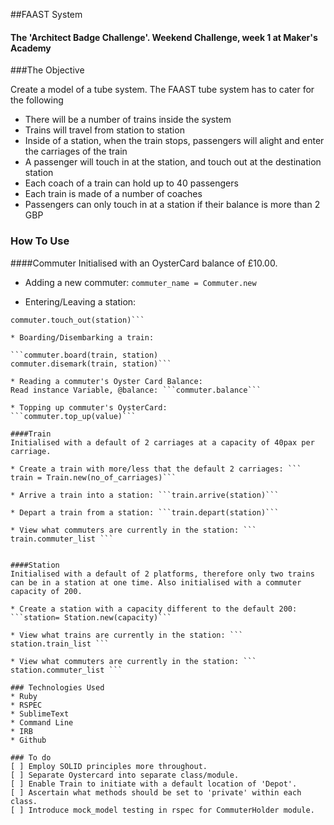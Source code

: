 ##FAAST System


#### The 'Architect Badge Challenge'. Weekend Challenge, week 1 at Maker's Academy


###The Objective

Create a model of a tube system. The FAAST tube system has to cater for the following

+ There will be a number of trains inside the system
+ Trains will travel from station to station
+ Inside of a station, when the train stops, passengers will alight and enter the carriages of the train
+ A passenger will touch in at the station, and touch out at the destination station
+ Each coach of a train can hold up to 40 passengers
+ Each train is made of a number of coaches
+ Passengers can only touch in at a station if their balance is more than 2 GBP

### How To Use
####Commuter
Initialised with an OysterCard balance of £10.00.

* Adding a new commuter: 
``` commuter_name = Commuter.new ```

* Entering/Leaving a station:  

```commuter.touch_in(station)
commuter.touch_out(station)```

* Boarding/Disembarking a train:

```commuter.board(train, station)
commuter.disemark(train, station)```

* Reading a commuter's Oyster Card Balance:  
Read instance Variable, @balance: ```commuter.balance```

* Topping up commuter's OysterCard:  
```commuter.top_up(value)```

####Train
Initialised with a default of 2 carriages at a capacity of 40pax per carriage.

* Create a train with more/less that the default 2 carriages: ``` train = Train.new(no_of_carriages)```

* Arrive a train into a station: ```train.arrive(station)```

* Depart a train from a station: ```train.depart(station)```

* View what commuters are currently in the station: ``` train.commuter_list ```


####Station
Initialised with a default of 2 platforms, therefore only two trains can be in a station at one time. Also initialised with a commuter capacity of 200.

* Create a station with a capacity different to the default 200: ```station= Station.new(capacity)```

* View what trains are currently in the station: ``` station.train_list ```

* View what commuters are currently in the station: ``` station.commuter_list ```

### Technologies Used
* Ruby
* RSPEC
* SublimeText
* Command Line
* IRB
* Github

### To do 
[ ] Employ SOLID principles more throughout.  
[ ] Separate Oystercard into separate class/module.  
[ ] Enable Train to initiate with a default location of 'Depot'.  
[ ] Ascertain what methods should be set to 'private' within each class.  
[ ] Introduce mock_model testing in rspec for CommuterHolder module. 

